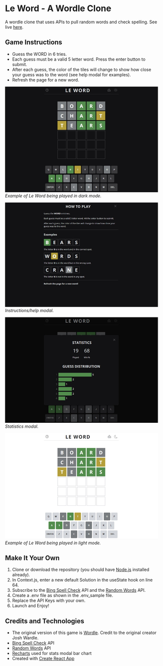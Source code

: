 # Le Word - A Wordle Clone

A wordle clone that uses APIs to pull random words and check spelling. See live [here](https://leword.netlify.app/).

## Game Instructions

- Guess the WORD in 6 tries.
- Each guess must be a valid 5 letter word. Press the enter button to submit.
- After each guess, the color of the tiles will change to show how close your guess was to the word (see help modal for examples).
- Refresh the page for a new word.

![Example of Le Word being played in dark mode.](./src/assets/images/le-word.jpg)
_Example of Le Word being played in dark mode._

![Instructions/help modal.](./src/assets/images/le-word-instructions.jpg)
_Instructions/help modal._

![Statistics modal.](./src/assets/images/le-word-stats.jpg)
_Statistics modal._

![Example of Le Word being played in light mode.](./src/assets/images/le-word-light.jpg)
_Example of Le Word being played in light mode._

## Make It Your Own

1. Clone or download the repository (you should have [Node.js](https://nodejs.org/en/) installed already).
2. In Context.js, enter a new default Solution in the useState hook on line 64.
3. Subscribe to the [Bing Spell Check](https://rapidapi.com/microsoft-azure-org-microsoft-cognitive-services/api/bing-spell-check2/) API and the [Random Words](https://rapidapi.com/sheharyar566/api/random-words5/) API.
4. Create a .env file as shown in the .env_sample file.
5. Replace the API Keys with your own.
6. Launch and Enjoy!

## Credits and Technologies

- The original version of this game is [Wordle](https://www.nytimes.com/games/wordle/index.html). Credit to the original creator Josh Wardle.
- [Bing Spell Check](https://rapidapi.com/microsoft-azure-org-microsoft-cognitive-services/api/bing-spell-check2/) API
- [Random Words](https://rapidapi.com/sheharyar566/api/random-words5/) API
- [Recharts](https://recharts.org/en-US/guide/getting-started) used for stats modal bar chart
- Created with [Create React App](https://github.com/facebook/create-react-app)
